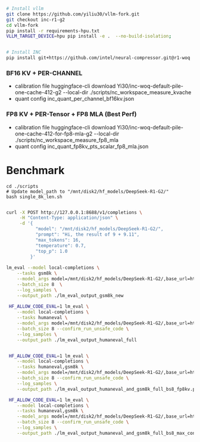 ```bash
# Install vllm
git clone https://github.com/yiliu30/vllm-fork.git
git checkout inc-r1-g2
cd vllm-fork
pip install -r requirements-hpu.txt
VLLM_TARGET_DEVICE=hpu pip install -e .  --no-build-isolation;


# Install INC
pip install git+https://github.com/intel/neural-compressor.git@r1-woq
```

### BF16 KV + PER-CHANNEL
- calibration file
huggingface-cli download Yi30/inc-woq-default-pile-one-cache-412-g2  --local-dir ./scripts/nc_workspace_measure_kvache
- quant config
inc_quant_per_channel_bf16kv.json

### FP8 KV + PER-Tensor + FP8 MLA (Best Perf)
- calibration file
huggingface-cli download Yi30/inc-woq-default-pile-one-cache-412-for-fp8-mla-g2 --local-dir ./scripts/nc_workspace_measure_fp8_mla
- quant config
inc_quant_fp8kv_pts_scalar_fp8_mla.json

# Benchmark
```
cd ./scripts
# Update model_path to "/mnt/disk2/hf_models/DeepSeek-R1-G2/"
bash single_8k_len.sh
```

```bash

curl -X POST http://127.0.0.1:8688/v1/completions \
     -H "Content-Type: application/json" \
     -d '{
           "model": "/mnt/disk2/hf_models/DeepSeek-R1-G2/",
           "prompt": "Hi, the result of 9 + 9.11",
           "max_tokens": 16,
           "temperature": 0.7,
           "top_p": 1.0
         }'
         
lm_eval --model local-completions \
    --tasks gsm8k \
    --model_args model=/mnt/disk2/hf_models/DeepSeek-R1-G2/,base_url=http://127.0.0.1:8688/v1/completions,max_concurrent=8 \
    --batch_size 8  \
    --log_samples \
    --output_path ./lm_eval_output_gsm8k_new
    
 HF_ALLOW_CODE_EVAL=1 lm_eval \
    --model local-completions \
    --tasks humaneval \
    --model_args model=/mnt/disk2/hf_models/DeepSeek-R1-G2/,base_url=http://127.0.0.1:8688/v1/completions,max_concurrent=8 \
    --batch_size 8 --confirm_run_unsafe_code \
    --log_samples \
    --output_path ./lm_eval_output_humaneval_full


 HF_ALLOW_CODE_EVAL=1 lm_eval \
    --model local-completions \
    --tasks humaneval,gsm8k \
    --model_args model=/mnt/disk2/hf_models/DeepSeek-R1-G2/,base_url=http://127.0.0.1:8688/v1/completions,max_concurrent=1 \
    --batch_size 8 --confirm_run_unsafe_code \
    --log_samples \
    --output_path ./lm_eval_output_humaneval_and_gsm8k_full_bs8_fp8kv.pts

 HF_ALLOW_CODE_EVAL=1 lm_eval \
    --model local-completions \
    --tasks humaneval,gsm8k \
    --model_args model=/mnt/disk2/hf_models/DeepSeek-R1-G2/,base_url=http://127.0.0.1:8688/v1/completions,max_concurrent=8 \
    --batch_size 8 --confirm_run_unsafe_code \
    --log_samples \
    --output_path ./lm_eval_output_humaneval_and_gsm8k_full_bs8_max_concurrent8_fp8kv.pts
```